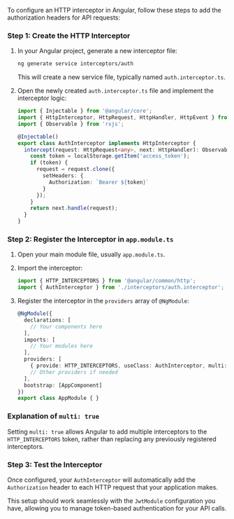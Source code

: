 To configure an HTTP interceptor in Angular, follow these steps to add the authorization headers for API requests:

### Step 1: Create the HTTP Interceptor
1. In your Angular project, generate a new interceptor file:
   ```bash
   ng generate service interceptors/auth
   ```

   This will create a new service file, typically named `auth.interceptor.ts`.

2. Open the newly created `auth.interceptor.ts` file and implement the interceptor logic:

   ```typescript
   import { Injectable } from '@angular/core';
   import { HttpInterceptor, HttpRequest, HttpHandler, HttpEvent } from '@angular/common/http';
   import { Observable } from 'rxjs';

   @Injectable()
   export class AuthInterceptor implements HttpInterceptor {
     intercept(request: HttpRequest<any>, next: HttpHandler): Observable<HttpEvent<any>> {
       const token = localStorage.getItem('access_token');
       if (token) {
         request = request.clone({
           setHeaders: {
             Authorization: `Bearer ${token}`
           }
         });
       }
       return next.handle(request);
     }
   }
   ```

### Step 2: Register the Interceptor in `app.module.ts`
1. Open your main module file, usually `app.module.ts`.

2. Import the interceptor:

   ```typescript
   import { HTTP_INTERCEPTORS } from '@angular/common/http';
   import { AuthInterceptor } from './interceptors/auth.interceptor';
   ```

3. Register the interceptor in the `providers` array of `@NgModule`:

   ```typescript
   @NgModule({
     declarations: [
       // Your components here
     ],
     imports: [
       // Your modules here
     ],
     providers: [
       { provide: HTTP_INTERCEPTORS, useClass: AuthInterceptor, multi: true },
       // Other providers if needed
     ],
     bootstrap: [AppComponent]
   })
   export class AppModule { }
   ```

### Explanation of `multi: true`
Setting `multi: true` allows Angular to add multiple interceptors to the `HTTP_INTERCEPTORS` token, rather than replacing any previously registered interceptors.

### Step 3: Test the Interceptor
Once configured, your `AuthInterceptor` will automatically add the `Authorization` header to each HTTP request that your application makes.

This setup should work seamlessly with the `JwtModule` configuration you have, allowing you to manage token-based authentication for your API calls.